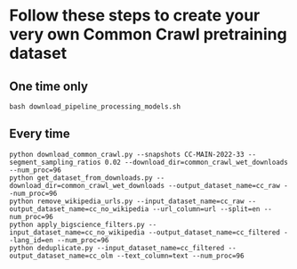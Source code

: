 # Follow these steps to create your very own Common Crawl pretraining dataset

## One time only
`bash download_pipeline_processing_models.sh`

## Every time
```
python download_common_crawl.py --snapshots CC-MAIN-2022-33 --segment_sampling_ratios 0.02 --download_dir=common_crawl_wet_downloads --num_proc=96
python get_dataset_from_downloads.py --download_dir=common_crawl_wet_downloads --output_dataset_name=cc_raw --num_proc=96
python remove_wikipedia_urls.py --input_dataset_name=cc_raw --output_dataset_name=cc_no_wikipedia --url_column=url --split=en --num_proc=96
python apply_bigscience_filters.py --input_dataset_name=cc_no_wikipedia --output_dataset_name=cc_filtered --lang_id=en --num_proc=96
python deduplicate.py --input_dataset_name=cc_filtered --output_dataset_name=cc_olm --text_column=text --num_proc=96
```
